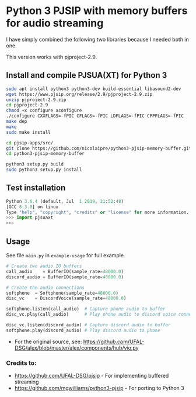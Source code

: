 # Python 3 PJSIP with memory buffers for audio streaming

I have simply combined the following two libraries because I needed both in one.

This version works with pjproject-2.9.

## Install and compile PJSUA(XT) for Python 3
```sh
sudo apt install python3 python3-dev build-essential libasound2-dev
wget https://www.pjsip.org/release/2.9/pjproject-2.9.zip
unzip pjproject-2.9.zip
cd pjproject-2.9
chmod +x configure aconfigure
./configure CXXFLAGS=-fPIC CFLAGS=-fPIC LDFLAGS=-fPIC CPPFLAGS=-fPIC
make dep
make
sudo make install

cd pjsip-apps/src/
git clone https://github.com/nicolaipre/python3-pjsip-memory-buffer.git
cd python3-pjsip-memory-buffer

python3 setup.py build
sudo python3 setup.py install
```

## Test installation
```python
Python 3.6.4 (default, Jul  1 2019, 21:52:48)
[GCC 8.3.0] on linux
Type "help", "copyright", "credits" or "license" for more information.
>>> import pjsuaxt
>>>
```

## Usage
See file `main.py` in `example-usage` for full example.

```python
# Create two audio IO buffers
call_audio    = BufferIO(sample_rate=48000.0)
discord_audio = BufferIO(sample_rate=48000.0)

# Create the audio connections
softphone  = Softphone(sample_rate=48000.0)
disc_vc    = DiscordVoice(sample_rate=48000.0)

softphone.listen(call_audio)  # Capture phone audio to buffer
disc_vc.play(call_audio)      # Play phone audio to discord voice connector

disc_vc.listen(discord_audio) # Capture discord audio to buffer
softphone.play(discord_audio) # Play discord audio to phone
```
- For the original source, see: https://github.com/UFAL-DSG/alex/blob/master/alex/components/hub/vio.py


### Credits to:
- https://github.com/UFAL-DSG/pjsip - For implementing buffered streaming
- https://github.com/mgwilliams/python3-pjsip - For porting to Python 3
